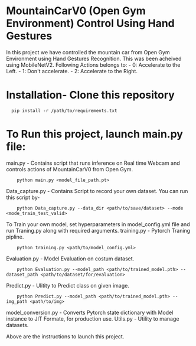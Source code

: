 # MountainCarV0 (Open Gym Environment) Control Using Hand Gestures

In this project we have controlled the mountain car from Open Gym Environment using Hand Gestures Recognition.
This was been acheived using MobileNetV2.
Following Actions belongs to:
                          - 0: Accelerate to the Left.
                          - 1: Don't accelerate.
                          - 2: Accelerate to the Right.
# Installation-  Clone this repository
      pip install -r /path/to/requirements.txt


# To Run this project, launch main.py file:
main.py - Contains script that runs inference on Real time Webcam and controls actions of MountainCarV0 from Open Gym.

        python main.py <model_file_path.pt>

          
Data_capture.py - Contains Script to record your own dataset. You can run this script by- 
        
        python Data_capture.py --data_dir <path/to/save/dataset> --mode <mode_train_test_valid>

To Train your own model, set hyperparameters in model_config.yml file and run Traning.py along with required arguments.
training.py - Pytorch Traning pipline.

        python training.py <path/to/model_config.yml>

Evaluation.py - Model Evaluation on costum dataset.
  
        python Evaluation.py --model_path <path/to/trained_model.pth> --dataset_path <path/to/dataset/for/evaluation>
        
Predict.py - Ulitity to Predict class on given image.

        python Predict.py --model_path <path/to/trained_model.pth> -- img_path <path/to/img>
        
model_conversion.py - Converts Pytorch state dictionary with Model instance to JIT Formate, for production use.
Utils.py - Utility to manage datasets.

       
       
Above are the instructions to launch this project.
